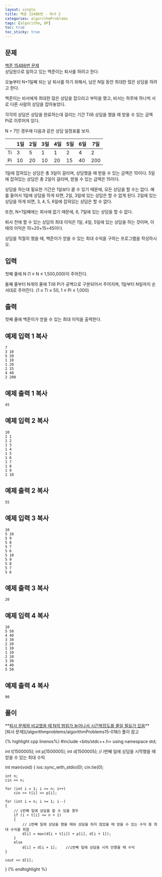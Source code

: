 ```yaml
---
layout: single
title: 백준 15486번 - 퇴사 2
categories: algorithmProblems
tags: [algorithm, DP]
toc: true
toc_sticky: true
---
```


## 문제
[백준 15486번 문제](https://www.acmicpc.net/problem/15486) <br>
상담원으로 일하고 있는 백준이는 퇴사를 하려고 한다.

오늘부터 N+1일째 되는 날 퇴사를 하기 위해서, 남은 N일 동안 최대한 많은 상담을 하려고 한다.

백준이는 비서에게 최대한 많은 상담을 잡으라고 부탁을 했고, 비서는 하루에 하나씩 서로 다른 사람의 상담을 잡아놓았다.

각각의 상담은 상담을 완료하는데 걸리는 기간 Ti와 상담을 했을 때 받을 수 있는 금액 Pi로 이루어져 있다.

N = 7인 경우에 다음과 같은 상담 일정표를 보자.

|     | 1일 | 2일 | 3일 | 4일 | 5일 | 6일 | 7일 |
| --- | --- | --- | --- | --- | --- | --- | --- |
| Ti  | 3   | 5   | 1   | 1   | 2   | 4   | 2   |
| Pi  | 10  | 20  | 10  | 20  | 15  | 40  | 200 |

1일에 잡혀있는 상담은 총 3일이 걸리며, 상담했을 때 받을 수 있는 금액은 10이다. 5일에 잡혀있는 상담은 총 2일이 걸리며, 받을 수 있는 금액은 15이다.

상담을 하는데 필요한 기간은 1일보다 클 수 있기 때문에, 모든 상담을 할 수는 없다. 예를 들어서 1일에 상담을 하게 되면, 2일, 3일에 있는 상담은 할 수 없게 된다. 2일에 있는 상담을 하게 되면, 3, 4, 5, 6일에 잡혀있는 상담은 할 수 없다.

또한, N+1일째에는 회사에 없기 때문에, 6, 7일에 있는 상담을 할 수 없다.

퇴사 전에 할 수 있는 상담의 최대 이익은 1일, 4일, 5일에 있는 상담을 하는 것이며, 이때의 이익은 10+20+15=45이다.

상담을 적절히 했을 때, 백준이가 얻을 수 있는 최대 수익을 구하는 프로그램을 작성하시오.

## 입력

첫째 줄에 N (1 ≤ N ≤ 1,500,000)이 주어진다.

둘째 줄부터 N개의 줄에 Ti와 Pi가 공백으로 구분되어서 주어지며, 1일부터 N일까지 순서대로 주어진다. (1 ≤ Ti ≤ 50, 1 ≤ Pi ≤ 1,000)

## 출력

첫째 줄에 백준이가 얻을 수 있는 최대 이익을 출력한다.

## 예제 입력 1 복사

```
7
3 10
5 20
1 10
1 20
2 15
4 40
2 200
```

## 예제 출력 1 복사

```
45
```

## 예제 입력 2 복사

```
10
1 1
1 2
1 3
1 4
1 5
1 6
1 7
1 8
1 9
1 10
```

## 예제 출력 2 복사

```
55
```

## 예제 입력 3 복사

```
10
5 10
5 9
5 8
5 7
5 6
5 10
5 9
5 8
5 7
5 6
```

## 예제 출력 3 복사

```
20
```

## 예제 입력 4 복사

```
10
5 50
4 40
3 30
2 20
1 10
1 10
2 20
3 30
4 40
5 50
```

## 예제 출력 4 복사

```
90
```

## 풀이
<div class="notice--primary" markdown="1">
**<u>퇴사 문제와 비교했을 때 N의 범위가 늘어나서 시간복잡도를 줄일 필요가 있음</u>** <br>
[퇴사 문제](/algorithmproblems/algorithmProblems15-018/) 풀이 참고
</div>

{% highlight cpp linenos%}
#include <bits/stdc++.h>
using namespace std;

int t[1500005];
int p[1500005];
int d[1500005]; // i번째 일에 상담을 시작했을 때 얻을 수 있는 최대 수익

int main(void) {
	ios::sync_with_stdio(0);
	cin.tie(0);

	int n;
	cin >> n;

	for (int i = 1; i <= n; i++)
		cin >> t[i] >> p[i];

	for (int i = n; i >= 1; i--)
	{
		// i번째 일에 상담을 할 수 있을 경우
		if (i + t[i] <= n + 1)
		{
			// i번째 일에 상담을 했을 때와 상담을 하지 않았을 때 얻을 수 있는 수익 중 최대 수익을 취함
			d[i] = max(d[i + t[i]] + p[i], d[i + 1]);
		}
		else
			d[i] = d[i + 1];	//i번째 일에 상담을 시작 안했을 때 수익
	}

	cout << d[1];
}
{% endhighlight %}